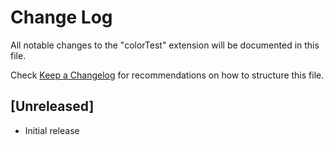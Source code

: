 # Change Log

All notable changes to the "colorTest" extension will be documented in this file.

Check [Keep a Changelog](http://keepachangelog.com/) for recommendations on how to structure this file.

## [Unreleased]

- Initial release
